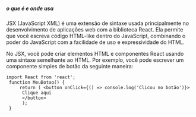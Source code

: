 ##### o que é e onde usa
 JSX (JavaScript XML) é uma extensão de sintaxe usada principalmente no desenvolvimento de aplicações web com a biblioteca React. Ela permite que você escreva código HTML-like dentro do JavaScript, combinando o poder do JavaScript com a facilidade de uso e expressividade do HTML.

 No JSX, você pode criar elementos HTML e componentes React usando uma sintaxe semelhante ao HTML. Por exemplo, você pode escrever um componente simples de botão da seguinte maneira:

	import React from 'react';
	 function MeuBotao() { 
		 return ( <button onClick={() => console.log('Clicou no botão')}>
		  Clique aqui 
		  </button> 
		  );
	 }